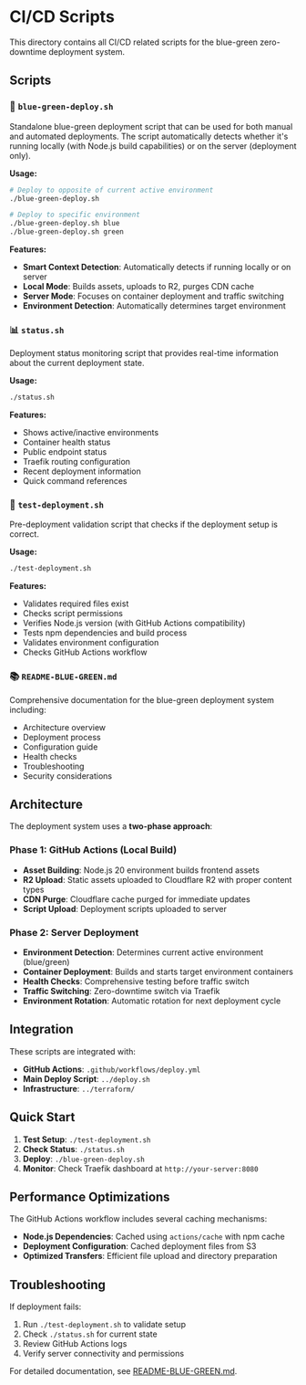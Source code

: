 # CI/CD Scripts

This directory contains all CI/CD related scripts for the blue-green zero-downtime deployment system.

## Scripts

### 🚀 `blue-green-deploy.sh`
Standalone blue-green deployment script that can be used for both manual and automated deployments. The script automatically detects whether it's running locally (with Node.js build capabilities) or on the server (deployment only).

**Usage:**
```bash
# Deploy to opposite of current active environment
./blue-green-deploy.sh

# Deploy to specific environment
./blue-green-deploy.sh blue
./blue-green-deploy.sh green
```

**Features:**
- **Smart Context Detection**: Automatically detects if running locally or on server
- **Local Mode**: Builds assets, uploads to R2, purges CDN cache
- **Server Mode**: Focuses on container deployment and traffic switching
- **Environment Detection**: Automatically determines target environment

### 📊 `status.sh`
Deployment status monitoring script that provides real-time information about the current deployment state.

**Usage:**
```bash
./status.sh
```

**Features:**
- Shows active/inactive environments
- Container health status
- Public endpoint status
- Traefik routing configuration
- Recent deployment information
- Quick command references

### 🧪 `test-deployment.sh`
Pre-deployment validation script that checks if the deployment setup is correct.

**Usage:**
```bash
./test-deployment.sh
```

**Features:**
- Validates required files exist
- Checks script permissions
- Verifies Node.js version (with GitHub Actions compatibility)
- Tests npm dependencies and build process
- Validates environment configuration
- Checks GitHub Actions workflow

### 📚 `README-BLUE-GREEN.md`
Comprehensive documentation for the blue-green deployment system including:
- Architecture overview
- Deployment process
- Configuration guide
- Health checks
- Troubleshooting
- Security considerations

## Architecture

The deployment system uses a **two-phase approach**:

### Phase 1: GitHub Actions (Local Build)
- **Asset Building**: Node.js 20 environment builds frontend assets
- **R2 Upload**: Static assets uploaded to Cloudflare R2 with proper content types
- **CDN Purge**: Cloudflare cache purged for immediate updates
- **Script Upload**: Deployment scripts uploaded to server

### Phase 2: Server Deployment
- **Environment Detection**: Determines current active environment (blue/green)
- **Container Deployment**: Builds and starts target environment containers
- **Health Checks**: Comprehensive testing before traffic switch
- **Traffic Switching**: Zero-downtime switch via Traefik
- **Environment Rotation**: Automatic rotation for next deployment cycle

## Integration

These scripts are integrated with:
- **GitHub Actions**: `.github/workflows/deploy.yml`
- **Main Deploy Script**: `../deploy.sh`
- **Infrastructure**: `../terraform/`

## Quick Start

1. **Test Setup**: `./test-deployment.sh`
2. **Check Status**: `./status.sh`
3. **Deploy**: `./blue-green-deploy.sh`
4. **Monitor**: Check Traefik dashboard at `http://your-server:8080`

## Performance Optimizations

The GitHub Actions workflow includes several caching mechanisms:
- **Node.js Dependencies**: Cached using `actions/cache` with npm cache
- **Deployment Configuration**: Cached deployment files from S3
- **Optimized Transfers**: Efficient file upload and directory preparation

## Troubleshooting

If deployment fails:
1. Run `./test-deployment.sh` to validate setup
2. Check `./status.sh` for current state
3. Review GitHub Actions logs
4. Verify server connectivity and permissions

For detailed documentation, see [README-BLUE-GREEN.md](README-BLUE-GREEN.md). 